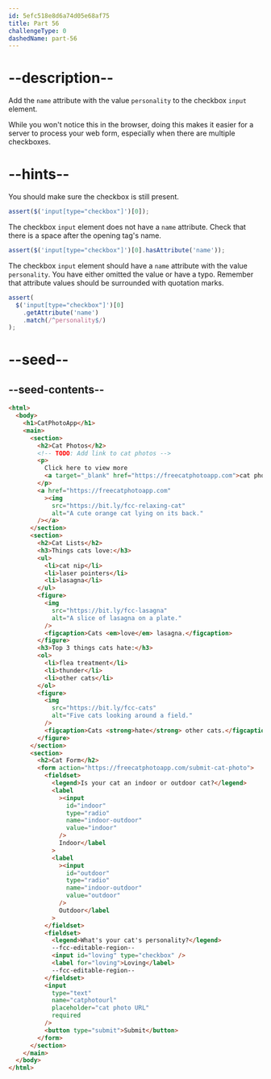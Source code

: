 ```yaml
---
id: 5efc518e8d6a74d05e68af75
title: Part 56
challengeType: 0
dashedName: part-56
---
```


# --description--

Add the `name` attribute with the value `personality` to the checkbox `input` element.

While you won't notice this in the browser, doing this makes it easier for a server to process your web form, especially when there are multiple checkboxes.

# --hints--

You should make sure the checkbox is still present.

```js
assert($('input[type="checkbox"]')[0]);
```

The checkbox `input` element does not have a `name` attribute. Check that there is a space after the opening tag's name.

```js
assert($('input[type="checkbox"]')[0].hasAttribute('name'));
```

The checkbox `input` element should have a `name` attribute with the value `personality`. You have either omitted the value or have a typo. Remember that attribute values should be surrounded with quotation marks.

```js
assert(
  $('input[type="checkbox"]')[0]
    .getAttribute('name')
    .match(/^personality$/)
);
```

# --seed--

## --seed-contents--

```html
<html>
  <body>
    <h1>CatPhotoApp</h1>
    <main>
      <section>
        <h2>Cat Photos</h2>
        <!-- TODO: Add link to cat photos -->
        <p>
          Click here to view more
          <a target="_blank" href="https://freecatphotoapp.com">cat photos</a>.
        </p>
        <a href="https://freecatphotoapp.com"
          ><img
            src="https://bit.ly/fcc-relaxing-cat"
            alt="A cute orange cat lying on its back."
        /></a>
      </section>
      <section>
        <h2>Cat Lists</h2>
        <h3>Things cats love:</h3>
        <ul>
          <li>cat nip</li>
          <li>laser pointers</li>
          <li>lasagna</li>
        </ul>
        <figure>
          <img
            src="https://bit.ly/fcc-lasagna"
            alt="A slice of lasagna on a plate."
          />
          <figcaption>Cats <em>love</em> lasagna.</figcaption>
        </figure>
        <h3>Top 3 things cats hate:</h3>
        <ol>
          <li>flea treatment</li>
          <li>thunder</li>
          <li>other cats</li>
        </ol>
        <figure>
          <img
            src="https://bit.ly/fcc-cats"
            alt="Five cats looking around a field."
          />
          <figcaption>Cats <strong>hate</strong> other cats.</figcaption>
        </figure>
      </section>
      <section>
        <h2>Cat Form</h2>
        <form action="https://freecatphotoapp.com/submit-cat-photo">
          <fieldset>
            <legend>Is your cat an indoor or outdoor cat?</legend>
            <label
              ><input
                id="indoor"
                type="radio"
                name="indoor-outdoor"
                value="indoor"
              />
              Indoor</label
            >
            <label
              ><input
                id="outdoor"
                type="radio"
                name="indoor-outdoor"
                value="outdoor"
              />
              Outdoor</label
            >
          </fieldset>
          <fieldset>
            <legend>What's your cat's personality?</legend>
            --fcc-editable-region--
            <input id="loving" type="checkbox" />
            <label for="loving">Loving</label>
            --fcc-editable-region--
          </fieldset>
          <input
            type="text"
            name="catphotourl"
            placeholder="cat photo URL"
            required
          />
          <button type="submit">Submit</button>
        </form>
      </section>
    </main>
  </body>
</html>
```
